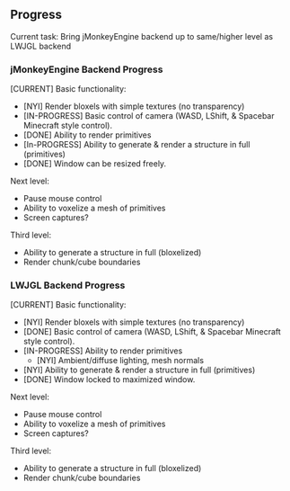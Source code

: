 ## Progress

Current task: Bring jMonkeyEngine backend up to same/higher level as LWJGL backend

### jMonkeyEngine Backend Progress

[CURRENT] Basic functionality:
* [NYI] Render bloxels with simple textures (no transparency)
* [IN-PROGRESS] Basic control of camera (WASD, LShift, & Spacebar Minecraft style control).
* [DONE] Ability to render primitives
* [In-PROGRESS] Ability to generate & render a structure in full (primitives)
* [DONE] Window can be resized freely.

Next level:
* Pause mouse control
* Ability to voxelize a mesh of primitives
* Screen captures?

Third level:
* Ability to generate a structure in full (bloxelized)
* Render chunk/cube boundaries

### LWJGL Backend Progress

[CURRENT] Basic functionality:
* [NYI] Render bloxels with simple textures (no transparency)
* [DONE] Basic control of camera (WASD, LShift, & Spacebar Minecraft style control).
* [IN-PROGRESS] Ability to render primitives
  * [NYI] Ambient/diffuse lighting, mesh normals
* [NYI] Ability to generate & render a structure in full (primitives)
* [DONE] Window locked to maximized window.

Next level:
* Pause mouse control
* Ability to voxelize a mesh of primitives
* Screen captures?

Third level:
* Ability to generate a structure in full (bloxelized)
* Render chunk/cube boundaries


